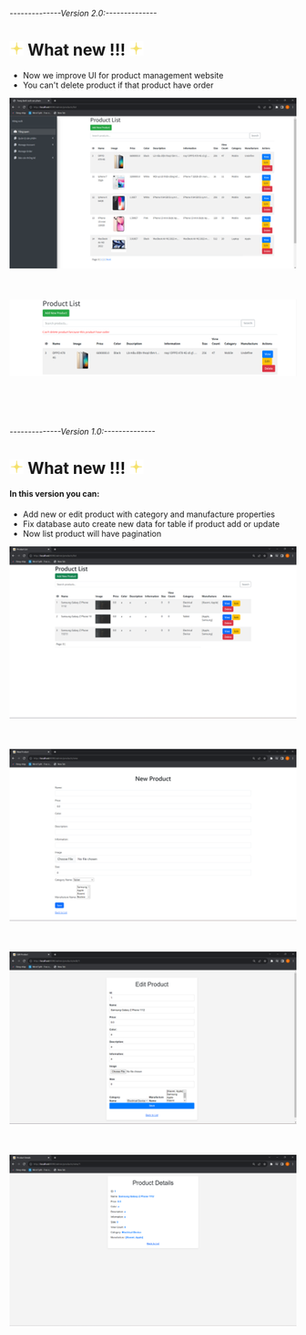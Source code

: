<i>--------------Version 2.0:--------------</i>
<h1><img src="star.png" width="25"> What new !!! <img src="star.png" width="25"> </h1>
<ul>
    <li>Now we improve UI for product management website</li>
    <li>You can't delete product if that product have order</li>
</ul>
<img src="img_4.png"><br><br><br><br>
<img src="img_5.png"><br><br><br><br>



<br>
<br>
<i>--------------Version 1.0:--------------</i>
<h1><img src="star.png" width="25"> What new !!! <img src="star.png" width="25"> </h1>
<h4>In this version you can:</h4>
<ul>
    <li>Add new or edit product with category and manufacture properties</li>
    <li>Fix database auto create new data for table if product add or update</li>
    <li>Now list product will have pagination</li>
</ul>
<img src="img.png"><br><br><br><br>
<img src="img_1.png"><br><br><br><br>
<img src="img_2.png"><br><br><br><br>
<img src="img_3.png"><br><br><br><br>

